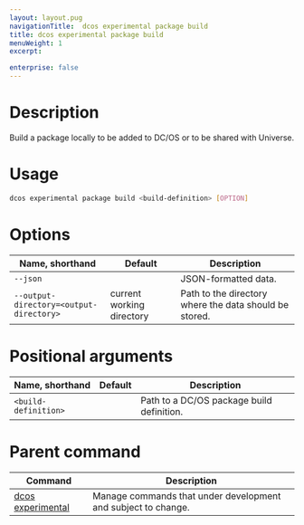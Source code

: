 ```yaml
---
layout: layout.pug
navigationTitle:  dcos experimental package build
title: dcos experimental package build
menuWeight: 1
excerpt:

enterprise: false
---
```


<!-- This source repo for this topic is https://github.com/dcos/dcos-docs -->

    
# Description
Build a package locally to be added to DC/OS or to be shared with Universe.

# Usage

```bash
dcos experimental package build <build-definition> [OPTION]
```

# Options

| Name, shorthand | Default | Description |
|---------|-------------|-------------|
| `--json`   |             |  JSON-formatted data. |
| `--output-directory=<output-directory>`   | current working directory | Path to the directory where the data should be stored.|
    
# Positional arguments

| Name, shorthand | Default | Description |
|---------|-------------|-------------|
| `<build-definition>`   |             |  Path to a DC/OS package build definition. |

# Parent command

| Command | Description |
|---------|-------------|
| [dcos experimental](/1.9/cli/command-reference/dcos-experimental/)   |  Manage commands that under development and subject to change. |     
